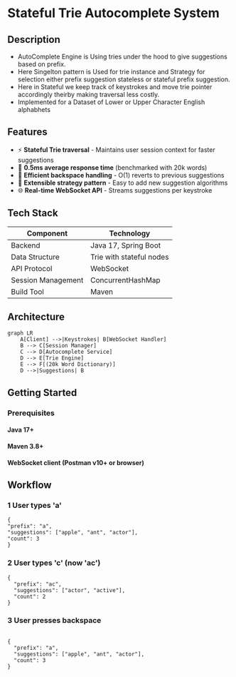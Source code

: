 # Stateful Trie Autocomplete System

## Description

- AutoComplete Engine is Using tries under the hood to give suggestions based on prefix.
- Here Singelton pattern is Used for trie instance and Strategy for selection either prefix suggestion stateless or stateful prefix suggestion.
- Here in Stateful we keep track of keystrokes and move trie pointer accordingly theirby making traversal less costly.
- Implemented for a Dataset of Lower or Upper Character English alphabhets

## Features

- ⚡ **Stateful Trie traversal** - Maintains user session context for faster suggestions
- 🚀 **0.5ms average response time** (benchmarked with 20k words)
- 🔄 **Efficient backspace handling** - O(1) reverts to previous suggestions
- 🧩 **Extensible strategy pattern** - Easy to add new suggestion algorithms
- 🌐 **Real-time WebSocket API** - Streams suggestions per keystroke

## Tech Stack

| Component          | Technology               |
| ------------------ | ------------------------ |
| Backend            | Java 17, Spring Boot     |
| Data Structure     | Trie with stateful nodes |
| API Protocol       | WebSocket                |
| Session Management | ConcurrentHashMap        |
| Build Tool         | Maven                    |

## Architecture

```mermaid
graph LR
    A[Client] -->|Keystrokes| B[WebSocket Handler]
    B --> C[Session Manager]
    C --> D[Autocomplete Service]
    D --> E[Trie Engine]
    E --> F[(20k Word Dictionary)]
    D -->|Suggestions| B

```

## Getting Started

### Prerequisites

#### Java 17+

#### Maven 3.8+

#### WebSocket client (Postman v10+ or browser)

## Workflow

### 1 User types 'a'

```
{
"prefix": "a",
"suggestions": ["apple", "ant", "actor"],
"count": 3
}
```

### 2 User types 'c' (now 'ac')

```
{
  "prefix": "ac",
  "suggestions": ["actor", "active"],
  "count": 2
}

```

### 3 User presses backspace

```

{
  "prefix": "a",
  "suggestions": ["apple", "ant", "actor"],
  "count": 3
}
```

